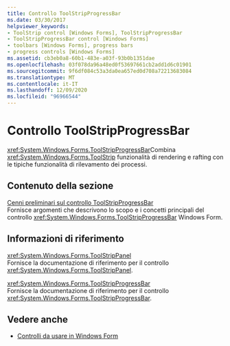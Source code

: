 ```yaml
---
title: Controllo ToolStripProgressBar
ms.date: 03/30/2017
helpviewer_keywords:
- ToolStrip control [Windows Forms], ToolStripProgressBar
- ToolStripProgressBar control [Windows Forms]
- toolbars [Windows Forms], progress bars
- progress controls [Windows Forms]
ms.assetid: cb3eb0a8-60b1-483e-a03f-93b0b1351dae
ms.openlocfilehash: 03f078da96a48ed0f53697661cb2add1d6c01901
ms.sourcegitcommit: 9f6df084c53a3da0ea657ed0d708a72213683084
ms.translationtype: MT
ms.contentlocale: it-IT
ms.lasthandoff: 12/09/2020
ms.locfileid: "96966544"
---
```

# <a name="toolstripprogressbar-control"></a>Controllo ToolStripProgressBar
<xref:System.Windows.Forms.ToolStripProgressBar>Combina <xref:System.Windows.Forms.ToolStrip> funzionalità di rendering e rafting con le tipiche funzionalità di rilevamento dei processi.  
  
## <a name="in-this-section"></a>Contenuto della sezione  
 [Cenni preliminari sul controllo ToolStripProgressBar](toolstripprogressbar-control-overview.md)  
 Fornisce argomenti che descrivono lo scopo e i concetti principali del controllo <xref:System.Windows.Forms.ToolStripProgressBar> Windows Form.  
  
## <a name="reference"></a>Informazioni di riferimento  
 <xref:System.Windows.Forms.ToolStripPanel>  
 Fornisce la documentazione di riferimento per il controllo <xref:System.Windows.Forms.ToolStripPanel>.  
  
 <xref:System.Windows.Forms.ToolStripProgressBar>  
 Fornisce la documentazione di riferimento per il controllo <xref:System.Windows.Forms.ToolStripProgressBar>.  
  
## <a name="see-also"></a>Vedere anche

- [Controlli da usare in Windows Form](controls-to-use-on-windows-forms.md)
